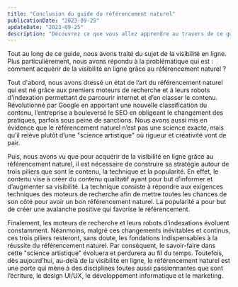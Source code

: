 ```yaml
---
title: "Conclusion du guide du référencement naturel"
publicationDate: "2023-09-25"
updateDate: "2023-09-25"
description: "Découvrez ce que vous allez apprendre au travers de ce guide sur le référencement naturel."
---
```


Tout au long de ce guide, nous avons traité du sujet de la visibilité en ligne. Plus particulièrement, nous avons répondu à la problématique qui
est : comment acquérir de la visibilité en ligne grâce au référencement naturel ?

Tout d'abord, nous avons dressé un état de l’art du référencement naturel qui est né grâce aux premiers moteurs de recherche et à leurs robots
d'indexation
permettant de parcourir internet et d’en classer le contenu. Révolutionné par Google en apportant une nouvelle classification du contenu, l’entreprise
a bouleversé le SEO en obligeant le changement des pratiques, parfois sous peine de sanctions. Nous avons aussi mis en évidence que le référencement
naturel n’est pas une science exacte, mais qu’il relève plutôt d’une "science artistique" où rigueur et créativité vont de pair.

Puis, nous avons vu que pour acquérir de la visibilité en ligne grâce au référencement naturel, il est nécessaire de construire sa stratégie autour de
trois piliers que sont le contenu, la technique et la popularité. En effet, le contenu vise à créer du contenu qualitatif ayant pour but d’informer et
d’augmenter sa visibilité. La technique consiste à répondre aux exigences techniques des moteurs de recherche afin de mettre toutes les chances de son
côté pour avoir un bon référencement naturel. La popularité a pour but de créer une avalanche positive qui favorise le référencement.

Finalement, les moteurs de recherche et leurs robots d’indexations évoluent constamment. Néanmoins, malgré ces changements inévitables et continus,
ces trois piliers resteront, sans doute, les fondations indispensables à la réussite du référencement naturel. Par conséquent, le savoir-faire dans
cette "science artistique" évoluera et perdurera au fil du temps. Toutefois, dès aujourd’hui, au-delà de la visibilité en ligne, le référencement
naturel est une porte qui mène à des disciplines toutes aussi passionnantes que sont l’écriture, le design UI/UX, le développement informatique et le
marketing.
